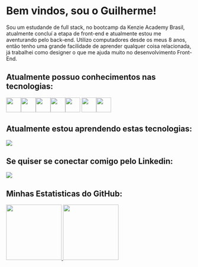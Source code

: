 <h1>Bem vindos, sou o Guilherme!</h1>

Sou um estudande de full stack, no bootcamp da Kenzie Academy Brasil, atualmente concluí a etapa de front-end e atualmente estou me aventurando pelo back-end.
Utilizo computadores desde os meus 8 anos, então tenho uma grande facilidade de aprender qualquer coisa relacionada, já trabalhei como designer o que me ajuda muito no desenvolvimento Front-End.

<h2>Atualmente possuo conhecimentos nas tecnologias:</h2>

<img width="40" height="40" src="https://cdn.jsdelivr.net/gh/devicons/devicon/icons/javascript/javascript-original.svg" /><img width="40" height="40" src="https://cdn.jsdelivr.net/gh/devicons/devicon/icons/css3/css3-original.svg" /><img width="40" height="40" src="https://cdn.jsdelivr.net/gh/devicons/devicon/icons/html5/html5-original.svg" /><img width="40" height="40" src="https://cdn.jsdelivr.net/gh/devicons/devicon/icons/react/react-original.svg" /><img width="40" height="40" src="https://cdn.jsdelivr.net/gh/devicons/devicon/icons/materialui/materialui-original.svg" />
<img width="40" height="40" src="https://cdn.jsdelivr.net/gh/devicons/devicon/icons/nodejs/nodejs-original.svg" /><img width="40" height="40" src="https://cdn.jsdelivr.net/gh/devicons/devicon/icons/postgresql/postgresql-original.svg" />

<h2>Atualmente estou aprendendo estas tecnologias:</h2>
<img src="https://cdn.jsdelivr.net/gh/devicons/devicon/icons/python/python-original.svg" />

          

<h2>Se quiser se conectar comigo pelo Linkedin:</h2>

<a href="https://www.linkedin.com/in/guilhermeschulzdaluz" target="_blank"><img src="https://img.shields.io/badge/-LinkedIn-%230077B5?style=for-the-badge&logo=linkedin&logoColor=white" target="_blank"></a>   
                             
          
          
<h2>Minhas Estatisticas do GitHub: </h2>

<div align="left">
    <a href="https://github.com/GuilhermeSchulz">
      <img height="150em" src="https://github-readme-stats.vercel.app/api?username=GuilhermeSchulz&theme=dracula"/>
      <img height="150em" src="https://github-readme-stats.vercel.app/api/top-langs/?username=GuilhermeSchulz&theme=dracula&hide_border=false&&layout=compact"/>
    </a>
  </div>

<!--
**GuilhermeSchulz/GuilhermeSchulz** is a ✨ _special_ ✨ repository because its `README.md` (this file) appears on your GitHub profile.

Here are some ideas to get you started:

- 🔭 I’m currently working on ...
- 🌱 I’m currently learning ...
- 👯 I’m looking to collaborate on ...
- 🤔 I’m looking for help with ...
- 💬 Ask me about ...
- 📫 How to reach me: ...
- 😄 Pronouns: ...
- ⚡ Fun fact: ...
-->
